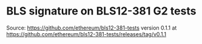 # BLS signature on BLS12-381 G2 tests

Source: https://github.com/ethereum/bls12-381-tests
version 0.1.1 at https://github.com/ethereum/bls12-381-tests/releases/tag/v0.1.1